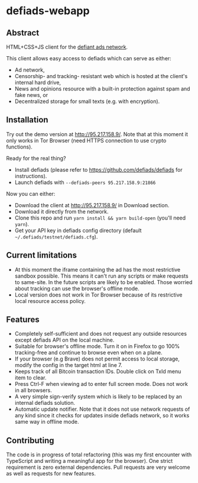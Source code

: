 # defiads-webapp

## Abstract

HTML+CSS+JS client for the [defiant ads network](https://github.com/defiads/defiads).

This client allows easy access to defiads which can serve as either:
* Ad network,
* Censorship- and tracking- resistant web which is hosted at the client's internal hard drive,
* News and opinions resource with a built-in protection against spam and fake news, or
* Decentralized storage for small texts (e.g. with encryption).

## Installation

Try out the demo version at http://95.217.158.9/. Note that at this moment it only works in Tor Browser (need HTTPS connection to use crypto functions).

Ready for the real thing?

* Install defiads (please refer to https://github.com/defiads/defiads for instructions).
* Launch defiads with `--defiads-peers 95.217.158.9:21866`

Now you can either:
* Download the client at http://95.217.158.9/ in Download section.
* Download it directly from the network.
* Clone this repo and run `yarn install && yarn build-open` (you'll need `yarn`).
* Get your API key in defiads config directory (default `~/.defiads/testnet/defiads.cfg`).

## Current limitations

* At this moment the iframe containing the ad has the most restrictive sandbox possible.
This means it can't run any scripts or make requests to same-site. In the future scripts are likely to be enabled.
Those worried about tracking can use the browser's offline mode.
* Local version does not work in Tor Browser because of its restrictive local resource access policy.

## Features

* Completely self-sufficient and does not request any outside resources except defiads API on the local machine.
* Suitable for browser's offline mode. Turn it on in Firefox to go 100% tracking-free and continue to browse even when
on a plane.
* If your browser (e.g Brave) does not permit access to local storage, modify the config in the target html at line 7.
* Keeps track of all Bitcoin transaction IDs. Double click on TxId menu item to clear.
* Press Ctrl-F when viewing ad to enter full screen mode. Does not work in all browsers.
* A very simple sign-verify system which is likely to be replaced by an internal defiads solution.
* Automatic update notifier. Note that it does not use network requests of any kind since it checks for updates inside
defiads network, so it works same way in offline mode.

## Contributing

The code is in progress of total refactoring (this was my first encounter with TypeScript and writing a meaningful app
for the browser). One strict requirement is zero external dependencies.
Pull requests are very welcome as well as requests for new features.
